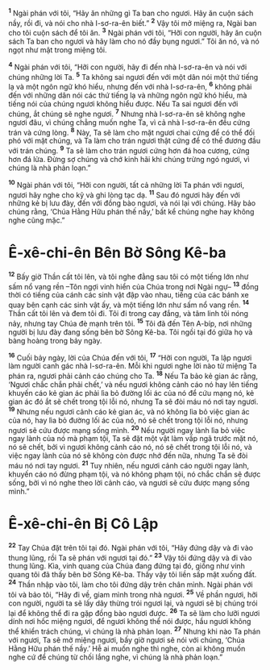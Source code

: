 <sup><b>1</b></sup> Ngài phán với tôi, “Hãy ăn những gì Ta ban cho ngươi. Hãy ăn cuộn sách nầy, rồi đi, và nói cho nhà I-sơ-ra-ên biết.” <sup><b>2</b></sup> Vậy tôi mở miệng ra, Ngài ban cho tôi cuộn sách để tôi ăn. <sup><b>3</b></sup> Ngài phán với tôi, “Hỡi con người, hãy ăn cuộn sách Ta ban cho ngươi và hãy làm cho nó đầy bụng ngươi.” Tôi ăn nó, và nó ngọt như mật trong miệng tôi.

<sup><b>4</b></sup> Ngài phán với tôi, “Hỡi con người, hãy đi đến nhà I-sơ-ra-ên và nói với chúng những lời Ta. <sup><b>5</b></sup> Ta không sai ngươi đến với một dân nói một thứ tiếng lạ và một ngôn ngữ khó hiểu, nhưng đến với nhà I-sơ-ra-ên, <sup><b>6</b></sup> không phải đến với những dân nói các thứ tiếng lạ và những ngôn ngữ khó hiểu, mà tiếng nói của chúng ngươi không hiểu được. Nếu Ta sai ngươi đến với chúng, ắt chúng sẽ nghe ngươi. <sup><b>7</b></sup> Nhưng nhà I-sơ-ra-ên sẽ không nghe ngươi đâu, vì chúng chẳng muốn nghe Ta, vì cả nhà I-sơ-ra-ên đều cứng trán và cứng lòng. <sup><b>8</b></sup> Này, Ta sẽ làm cho mặt ngươi chai cứng để có thể đối phó với mặt chúng, và Ta làm cho trán ngươi thật cứng để có thể đương đầu với trán chúng. <sup><b>9</b></sup> Ta sẽ làm cho trán ngươi cứng hơn đá hoa cương, cứng hơn đá lửa. Ðừng sợ chúng và chớ kinh hãi khi chúng trừng ngó ngươi, vì chúng là nhà phản loạn.”

<sup><b>10</b></sup> Ngài phán với tôi, “Hỡi con người, tất cả những lời Ta phán với ngươi, ngươi hãy nghe cho kỹ và ghi lòng tạc dạ. <sup><b>11</b></sup> Sau đó ngươi hãy đến với những kẻ bị lưu đày, đến với đồng bào ngươi, và nói lại với chúng. Hãy bảo chúng rằng, ‘Chúa Hằng Hữu phán thế nầy,’ bất kể chúng nghe hay không nghe cũng mặc.”


# Ê-xê-chi-ên Bên Bờ Sông Kê-ba
<sup><b>12</b></sup> Bấy giờ Thần cất tôi lên, và tôi nghe đằng sau tôi có một tiếng lớn như sấm nổ vang rền –Tôn ngợi vinh hiển của Chúa trong nơi Ngài ngự– <sup><b>13</b></sup> đồng thời có tiếng của cánh các sinh vật đập vào nhau, tiếng của các bánh xe quay bên cạnh các sinh vật ấy, và một tiếng lớn như sấm nổ vang rền. <sup><b>14</b></sup> Thần cất tôi lên và đem tôi đi. Tôi đi trong cay đắng, và tâm linh tôi nóng nảy, nhưng tay Chúa đè mạnh trên tôi. <sup><b>15</b></sup> Tôi đã đến Tên A-bíp, nơi những người bị lưu đày đang sống bên bờ Sông Kê-ba. Tôi ngồi tại đó giữa họ và bàng hoàng trong bảy ngày.

<sup><b>16</b></sup> Cuối bảy ngày, lời của Chúa đến với tôi, <sup><b>17</b></sup> “Hỡi con người, Ta lập ngươi làm người canh gác nhà I-sơ-ra-ên. Mỗi khi ngươi nghe lời nào từ miệng Ta phán ra, ngươi phải cảnh cáo chúng cho Ta. <sup><b>18</b></sup> Nếu Ta bảo kẻ gian ác rằng, ‘Ngươi chắc chắn phải chết,’ và nếu ngươi không cảnh cáo nó hay lên tiếng khuyến cáo kẻ gian ác phải lìa bỏ đường lối ác của nó để cứu mạng nó, kẻ gian ác đó ắt sẽ chết trong tội lỗi nó, nhưng Ta sẽ đòi máu nó nơi tay ngươi. <sup><b>19</b></sup> Nhưng nếu ngươi cảnh cáo kẻ gian ác, và nó không lìa bỏ việc gian ác của nó, hay lìa bỏ đường lối ác của nó, nó sẽ chết trong tội lỗi nó, nhưng ngươi sẽ cứu được mạng sống mình. <sup><b>20</b></sup> Nếu người ngay lành lìa bỏ việc ngay lành của nó mà phạm tội, Ta sẽ đặt một vật làm vấp ngã trước mặt nó, nó sẽ chết, bởi vì ngươi không cảnh cáo nó, nó sẽ chết trong tội lỗi nó, và việc ngay lành của nó sẽ không còn được nhớ đến nữa, nhưng Ta sẽ đòi máu nó nơi tay ngươi. <sup><b>21</b></sup> Tuy nhiên, nếu ngươi cảnh cáo người ngay lành, khuyến cáo nó đừng phạm tội, và nó không phạm tội, nó chắc chắn sẽ được sống, bởi vì nó nghe theo lời cảnh cáo, và ngươi sẽ cứu được mạng sống mình.”


# Ê-xê-chi-ên Bị Cô Lập
<sup><b>22</b></sup> Tay Chúa đặt trên tôi tại đó. Ngài phán với tôi, “Hãy đứng dậy và đi vào thung lũng, rồi Ta sẽ phán với ngươi tại đó.” <sup><b>23</b></sup> Vậy tôi đứng dậy và đi vào thung lũng. Kìa, vinh quang của Chúa đang đứng tại đó, giống như vinh quang tôi đã thấy bên bờ Sông Kê-ba. Thấy vậy tôi liền sấp mặt xuống đất. <sup><b>24</b></sup> Thần nhập vào tôi, làm cho tôi đứng dậy trên chân mình. Ngài phán với tôi và bảo tôi, “Hãy đi về, giam mình trong nhà ngươi. <sup><b>25</b></sup> Về phần ngươi, hỡi con người, người ta sẽ lấy dây thừng trói ngươi lại, và ngươi sẽ bị chúng trói lại để không thể đi ra gặp đồng bào ngươi được. <sup><b>26</b></sup> Ta sẽ làm cho lưỡi ngươi dính nơi hốc miệng ngươi, để ngươi không thể nói được, hầu ngươi không thể khiển trách chúng, vì chúng là nhà phản loạn. <sup><b>27</b></sup> Nhưng khi nào Ta phán với ngươi, Ta sẽ mở miệng ngươi, bấy giờ ngươi sẽ nói với chúng, ‘Chúa Hằng Hữu phán thế nầy.’ Hễ ai muốn nghe thì nghe, còn ai không muốn nghe cứ để chúng từ chối lắng nghe, vì chúng là nhà phản loạn.”